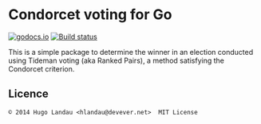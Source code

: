 # Condorcet voting for Go

[![godocs.io](https://godocs.io/github.com/hlandau/condorcet?status.svg)](https://godocs.io/github.com/hlandau/condorcet) [![Build status](https://github.com/hlandau/condorcet/actions/workflows/go.yml/badge.svg)](#)

This is a simple package to determine the winner in an election conducted using
Tideman voting (aka Ranked Pairs), a method satisfying the Condorcet criterion.

## Licence

    © 2014 Hugo Landau <hlandau@devever.net>  MIT License



